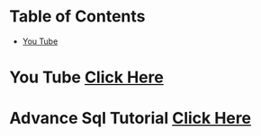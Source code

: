 # Table of Contents
- [You Tube](You-Tube)
# You Tube [Click Here](https://www.youtube.com/)
# Advance Sql Tutorial [Click Here](https://www.youtube.com/watch?v=D_0Veya2XAY&list=PLNcg_FV9n7qZY_2eAtUzEUulNjTJREhQe)
